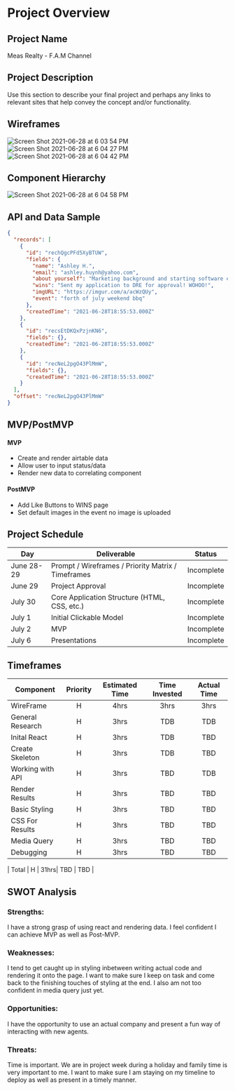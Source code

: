 <!-- CODENAME: BANANA -->

# Project Overview

## Project Name

Meas Realty - F.A.M Channel

## Project Description

Use this section to describe your final project and perhaps any links to relevant sites that help convey the concept and/or functionality.

## Wireframes

![Screen Shot 2021-06-28 at 6 03 54 PM](https://user-images.githubusercontent.com/83625775/123721722-c681d680-d83b-11eb-95ed-903efdf3b15a.png)
![Screen Shot 2021-06-28 at 6 04 27 PM](https://user-images.githubusercontent.com/83625775/123721756-d4375c00-d83b-11eb-9a04-9e7d14ed5909.png)
![Screen Shot 2021-06-28 at 6 04 42 PM](https://user-images.githubusercontent.com/83625775/123721762-d699b600-d83b-11eb-9031-b242722997db.png)

## Component Hierarchy

![Screen Shot 2021-06-28 at 6 04 58 PM](https://user-images.githubusercontent.com/83625775/123721779-e1544b00-d83b-11eb-915c-c2cab3736a3f.png)

## API and Data Sample

```json
{
  "records": [
    {
      "id": "rechQgcPFd5XyBTUW",
      "fields": {
        "name": "Ashley H.",
        "email": "ashley.huynh@yahoo.com",
        "about yourself": "Marketing background and starting software engineering. I am excited to start this journey with Meas Realty and become a real estate agent",
        "wins": "Sent my application to DRE for approval! WOHOO!",
        "imgURL": "https://imgur.com/a/acWzQUy",
        "event": "forth of july weekend bbq"
      },
      "createdTime": "2021-06-28T18:55:53.000Z"
    },
    {
      "id": "recsEtDKQxPzjnKN6",
      "fields": {},
      "createdTime": "2021-06-28T18:55:53.000Z"
    },
    {
      "id": "recNeL2pgO43PlMmW",
      "fields": {},
      "createdTime": "2021-06-28T18:55:53.000Z"
    }
  ],
  "offset": "recNeL2pgO43PlMmW"
}
```

## MVP/PostMVP

#### MVP

- Create and render airtable data
- Allow user to input status/data
- Render new data to correlating component

#### PostMVP

- Add Like Buttons to WINS page
- Set default images in the event no image is uploaded

## Project Schedule

| Day        | Deliverable                                        | Status     |
| ---------- | -------------------------------------------------- | ---------- |
| June 28-29 | Prompt / Wireframes / Priority Matrix / Timeframes | Incomplete |
| June 29    | Project Approval                                   | Incomplete |
| July 30    | Core Application Structure (HTML, CSS, etc.)       | Incomplete |
| July 1     | Initial Clickable Model                            | Incomplete |
| July 2     | MVP                                                | Incomplete |
| July 6     | Presentations                                      | Incomplete |

## Timeframes

| Component        | Priority | Estimated Time | Time Invested | Actual Time |
| ---------------- | :------: | :------------: | :-----------: | :---------: |
| WireFrame        |    H     |      4hrs      |     3hrs      |    3hrs     |
| General Research |    H     |      3hrs      |      TDB      |     TDB     |
| Inital React     |    H     |      3hrs      |      TDB      |     TBD     |
| Create Skeleton  |    H     |      3hrs      |      TDB      |     TBD     |
| Working with API |    H     |      3hrs      |      TBD      |     TDB     |
| Render Results   |    H     |      3hrs      |      TBD      |     TBD     |
| Basic Styling    |    H     |      3hrs      |      TBD      |     TBD     |
| CSS For Results  |    H     |      3hrs      |      TBD      |     TBD     |
| Media Query      |    H     |      3hrs      |      TBD      |     TBD     |
| Debugging        |    H     |      3hrs      |      TBD      |     TBD     |

| Total | H | 31hrs| TBD | TBD |

## SWOT Analysis

### Strengths:

I have a strong grasp of using react and rendering data. I feel confident I can achieve MVP as well as Post-MVP.

### Weaknesses:

I tend to get caught up in styling inbetween writing actual code and rendering it onto the page. I want to make sure I keep on task and come back to the finishing touches of styling at the end.
I also am not too confident in media query just yet.

### Opportunities:

I have the opportunity to use an actual company and present a fun way of interacting with new agents.

### Threats:

Time is important. We are in project week during a holiday and family time is very important to me. I want to make sure I am staying on my timeline to deploy as well as present in a timely manner.
